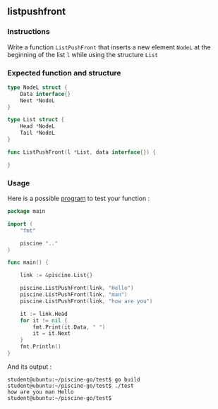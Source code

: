 ## listpushfront

### Instructions

Write a function `ListPushFront` that inserts a new element `NodeL` at the beginning of the list `l` while using the structure `List`

### Expected function and structure

```go
type NodeL struct {
	Data interface{}
	Next *NodeL
}

type List struct {
	Head *NodeL
	Tail *NodeL
}

func ListPushFront(l *List, data interface{}) {

}
```

### Usage

Here is a possible [program](TODO-LINK) to test your function :

```go
package main

import (
	"fmt"

	piscine ".."
)

func main() {

	link := &piscine.List{}

	piscine.ListPushFront(link, "Hello")
	piscine.ListPushFront(link, "man")
	piscine.ListPushFront(link, "how are you")

	it := link.Head
	for it != nil {
		fmt.Print(it.Data, " ")
		it = it.Next
	}
	fmt.Println()
}
```

And its output :

```console
student@ubuntu:~/piscine-go/test$ go build
student@ubuntu:~/piscine-go/test$ ./test
how are you man Hello
student@ubuntu:~/piscine-go/test$
```
